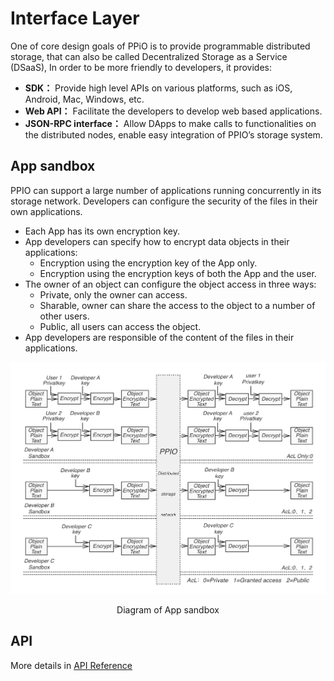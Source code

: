 # Interface Layer

One of core design goals of PPiO is to provide programmable distributed storage, that can also be called Decentralized Storage as a Service (DSaaS), In order to be more friendly to developers, it provides:

- **SDK：** Provide high level APIs on various platforms, such as iOS, Android, Mac, Windows, etc.
- **Web API：** Facilitate the developers to develop web based applications.
- **JSON-RPC interface：** Allow DApps to make calls to functionalities on the distributed nodes, enable easy integration of PPIO’s storage system.

## App sandbox
PPIO can support a large number of applications running concurrently in its storage network. Developers can configure the security of the files in their own applications.

- Each App has its own encryption key.
- App developers can specify how to encrypt data objects in their applications:
	- Encryption using the encryption key of the App only.
	- Encryption using the encryption keys of both the App and the user.
- The owner of an object can configure the object access in three ways:
	- Private, only the owner can access.
	- Sharable, owner can share the access to the object to a number of other users.
	- Public, all users can access the object.
- App developers are responsible of the content of the files in their applications.

![Diagram of App sandbox](../../Images/object_encrypt.png)
<p style="font-size:14px; text-align:center;">Diagram of App sandbox</p>

## API
More details in [API Reference]()
